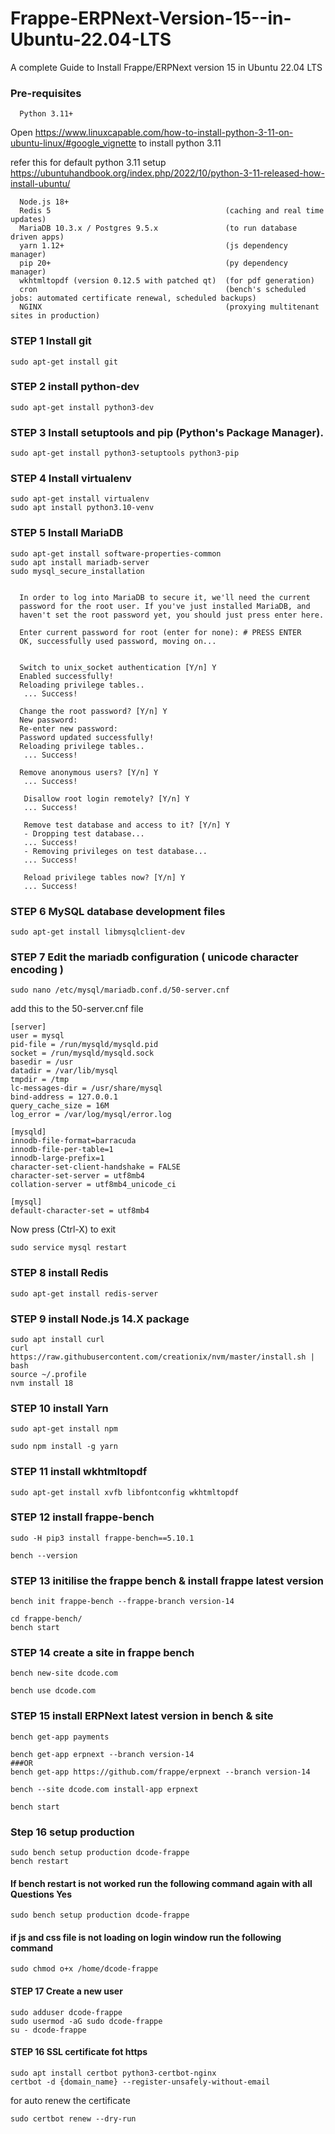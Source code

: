 # Frappe-ERPNext-Version-15--in-Ubuntu-22.04-LTS
A complete Guide to Install Frappe/ERPNext version 15  in Ubuntu 22.04 LTS



### Pre-requisites 

      Python 3.11+

Open  <https://www.linuxcapable.com/how-to-install-python-3-11-on-ubuntu-linux/#google_vignette> to install python 3.11

refer this for default python 3.11 setup <https://ubuntuhandbook.org/index.php/2022/10/python-3-11-released-how-install-ubuntu/>
      
      Node.js 18+
      Redis 5                                       (caching and real time updates)
      MariaDB 10.3.x / Postgres 9.5.x               (to run database driven apps)
      yarn 1.12+                                    (js dependency manager)
      pip 20+                                       (py dependency manager)
      wkhtmltopdf (version 0.12.5 with patched qt)  (for pdf generation)
      cron                                          (bench's scheduled jobs: automated certificate renewal, scheduled backups)
      NGINX                                         (proxying multitenant sites in production)



### STEP 1 Install git
    sudo apt-get install git

### STEP 2 install python-dev

    sudo apt-get install python3-dev

### STEP 3 Install setuptools and pip (Python's Package Manager).

    sudo apt-get install python3-setuptools python3-pip

### STEP 4 Install virtualenv
    
    sudo apt-get install virtualenv
    sudo apt install python3.10-venv
    

### STEP 5 Install MariaDB

    sudo apt-get install software-properties-common
    sudo apt install mariadb-server
    sudo mysql_secure_installation
    
    
      In order to log into MariaDB to secure it, we'll need the current
      password for the root user. If you've just installed MariaDB, and
      haven't set the root password yet, you should just press enter here.

      Enter current password for root (enter for none): # PRESS ENTER
      OK, successfully used password, moving on...
      
      
      Switch to unix_socket authentication [Y/n] Y
      Enabled successfully!
      Reloading privilege tables..
       ... Success!
 
      Change the root password? [Y/n] Y
      New password: 
      Re-enter new password: 
      Password updated successfully!
      Reloading privilege tables..
       ... Success!

      Remove anonymous users? [Y/n] Y
       ... Success!
 
       Disallow root login remotely? [Y/n] Y
       ... Success!

       Remove test database and access to it? [Y/n] Y
       - Dropping test database...
       ... Success!
       - Removing privileges on test database...
       ... Success!
 
       Reload privilege tables now? [Y/n] Y
       ... Success!

 
    
    
    
### STEP 6  MySQL database development files

    sudo apt-get install libmysqlclient-dev

### STEP 7 Edit the mariadb configuration ( unicode character encoding )

    sudo nano /etc/mysql/mariadb.conf.d/50-server.cnf

add this to the 50-server.cnf file

    
    [server]
    user = mysql
    pid-file = /run/mysqld/mysqld.pid
    socket = /run/mysqld/mysqld.sock
    basedir = /usr
    datadir = /var/lib/mysql
    tmpdir = /tmp
    lc-messages-dir = /usr/share/mysql
    bind-address = 127.0.0.1
    query_cache_size = 16M
    log_error = /var/log/mysql/error.log
    
    [mysqld]
    innodb-file-format=barracuda
    innodb-file-per-table=1
    innodb-large-prefix=1
    character-set-client-handshake = FALSE
    character-set-server = utf8mb4
    collation-server = utf8mb4_unicode_ci      
     
    [mysql]
    default-character-set = utf8mb4

Now press (Ctrl-X) to exit

    sudo service mysql restart

### STEP 8 install Redis
    
    sudo apt-get install redis-server

### STEP 9 install Node.js 14.X package

    sudo apt install curl 
    curl https://raw.githubusercontent.com/creationix/nvm/master/install.sh | bash
    source ~/.profile
    nvm install 18

### STEP 10  install Yarn

    sudo apt-get install npm

    sudo npm install -g yarn

### STEP 11 install wkhtmltopdf

    sudo apt-get install xvfb libfontconfig wkhtmltopdf
    

### STEP 12 install frappe-bench

    sudo -H pip3 install frappe-bench==5.10.1
    
    bench --version
    
### STEP 13 initilise the frappe bench & install frappe latest version 

    bench init frappe-bench --frappe-branch version-14
    
    cd frappe-bench/
    bench start
    
### STEP 14 create a site in frappe bench 
    
    bench new-site dcode.com
    
    bench use dcode.com

### STEP 15 install ERPNext latest version in bench & site

    
    bench get-app payments
    
    bench get-app erpnext --branch version-14
    ###OR
    bench get-app https://github.com/frappe/erpnext --branch version-14

    bench --site dcode.com install-app erpnext
    
    bench start
    
### Step 16 setup production
    
    sudo bench setup production dcode-frappe
    bench restart

#### If bench restart is not worked run the following command again with all Questions Yes
    
    sudo bench setup production dcode-frappe
    
#### if js and css file is not loading on login window run the following command

    sudo chmod o+x /home/dcode-frappe
    
#### STEP 17 Create a new user
    
    sudo adduser dcode-frappe
    sudo usermod -aG sudo dcode-frappe
    su - dcode-frappe
    
    
    
#### STEP 16 SSL certificate fot https
    
    sudo apt install certbot python3-certbot-nginx
    certbot -d {domain_name} --register-unsafely-without-email
    
   for auto renew the certificate
   
    sudo certbot renew --dry-run


    
